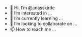 - 👋 Hi, I’m @anasskirde
- 👀 I’m interested in ...
- 🌱 I’m currently learning ...
- 💞️ I’m looking to collaborate on ...
- 📫 How to reach me ...

<!---
anasskirde/anasskirde is a ✨ special ✨ repository because its `README.md` (this file) appears on your GitHub profile.
You can click the Preview link to take a look at your changes.
--->
